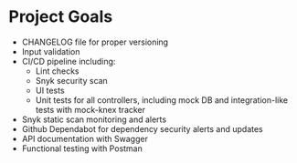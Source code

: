# Project Goals
- CHANGELOG file for proper versioning
- Input validation
- CI/CD pipeline including:
	- Lint checks
	- Snyk security scan
	- UI tests
	- Unit tests for all controllers, including mock DB and integration-like tests with mock-knex tracker
- Snyk static scan monitoring and alerts
- Github Dependabot for dependency security alerts and updates
- API documentation with Swagger
- Functional testing with Postman